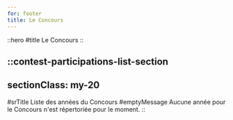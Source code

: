 ```yaml
---
for: footer
title: Le Concours
---
```


::hero
#title
Le Concours
::

::contest-participations-list-section
---
sectionClass: my-20
---
#srTitle
Liste des années du Concours
#emptyMessage
Aucune année pour le Concours n'est répertoriée pour le moment.
::
